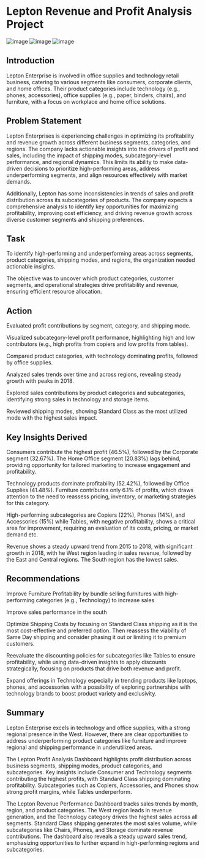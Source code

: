 # Lepton Revenue and Profit Analysis Project

![image](https://github.com/user-attachments/assets/d6b2c75c-13e5-4f3b-b9ab-a72f28c1fdcf) ![image](https://github.com/user-attachments/assets/1d9dc266-b9f7-46ae-8e4d-56f09b5db6c3) ![image](https://github.com/user-attachments/assets/33f177c5-1882-4a65-91ac-b15b34de8505)

## Introduction
Lepton Enterprise is involved in office supplies and technology retail business, catering to various segments like consumers, corporate clients, and home offices. 
Their product categories include technology (e.g., phones, accessories), office supplies (e.g., paper, binders, chairs), and furniture, with a focus on workplace and home office solutions.

## Problem Statement
Lepton Enterprises is experiencing challenges in optimizing its profitability and revenue growth across different business segments, categories, and regions. The company lacks actionable insights into the drivers of profit and sales, including the impact of shipping modes, subcategory-level performance, and regional dynamics. This limits its ability to make data-driven decisions to prioritize high-performing areas, address underperforming segments, and align resources effectively with market demands.

Additionally, Lepton has some inconsistencies in trends of sales and profit distribution across its subcategories of products. The company expects a comprehensive analysis to identify key opportunities for maximizing profitability, improving cost efficiency, and driving revenue growth across diverse customer segments and shipping preferences.

## Task
To identify high-performing and underperforming areas across segments, product categories, shipping modes, and regions, the organization needed actionable insights. 

The objective was to uncover which product categories, customer segments, and operational strategies drive profitability and revenue, ensuring efficient resource allocation.

## Action
Evaluated profit contributions by segment, category, and shipping mode.

Visualized subcategory-level profit performance, highlighting high and low contributors (e.g., high profits from copiers and low profits from tables).

Compared product categories, with technology dominating profits, followed by office supplies.

Analyzed sales trends over time and across regions, revealing steady growth with peaks in 2018.

Explored sales contributions by product categories and subcategories, identifying strong sales in technology and storage items.

Reviewed shipping modes, showing Standard Class as the most utilized mode with the highest sales impact.

## Key Insights Derived
Consumers contribute the highest profit (46.5%), followed by the Corporate segment (32.67%). The Home Office segment (20.83%) lags behind, providing opportunity for tailored marketing to increase engagement and profitability.

Technology products dominate profitability (52.42%), followed by Office Supplies (41.48%). Furniture contributes only 6.1% of profits, which draws attention to the need to reassess pricing, inventory, or marketing strategies for this category.

High-performing subcategories are Copiers (22%), Phones (14%), and Accessories (15%) while Tables, with negative profitability, shows a critical area for improvement, requiring an evaluation of its costs, pricing, or market demand etc.

Revenue shows a steady upward trend from 2015 to 2018, with significant growth in 2018, with he West region leading in sales revenue, followed by the East and Central regions. The South region has the lowest sales.

## Recommendations
Improve Furniture Profitability by bundle selling furnitures with high-performing categories (e.g., Technology) to increase sales

Improve sales performance in the south

Optimize Shipping Costs by focusing on Standard Class shipping as it is the most cost-effective and preferred option. Then reassess the viability of Same Day shipping and consider phasing it out or limiting it to premium customers.

Reevaluate the discounting policies for subcategories like Tables to ensure profitability, while using data-driven insights to apply discounts strategically, focusing on products that drive both revenue and profit.

Expand offerings in Technology especially in trending products like laptops, phones, and accessories with a possibility of exploring partnerships with technology brands to boost product variety and exclusivity.

## Summary
Lepton Enterprise excels in technology and office supplies, with a strong regional presence in the West. However, there are clear opportunities to address underperforming product categories like furniture and improve regional and shipping performance in underutilized areas.

The Lepton Profit Analysis Dashboard highlights profit distribution across business segments, shipping modes, product categories, and subcategories. Key insights include Consumer and Technology segments contributing the highest profits, with Standard Class shipping dominating profitability. Subcategories such as Copiers, Accessories, and Phones show strong profit margins, while Tables underperform.

The Lepton Revenue Performance Dashboard tracks sales trends by month, region, and product categories. The West region leads in revenue generation, and the Technology category drives the highest sales across all segments. Standard Class shipping generates the most sales volume, while subcategories like Chairs, Phones, and Storage dominate revenue contributions. The dashboard also reveals a steady upward sales trend, emphasizing opportunities to further expand in high-performing regions and subcategories.


